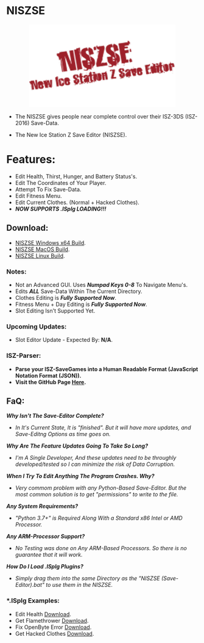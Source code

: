 # NISZSE

<p align="center">
    <img width="384" height="216" src="https://github.com/Cracko298/NISZSE/blob/main/saved_output.png" alt="NISZSE (New ISZ Save-Editor).">
</p>

- The NISZSE gives people near complete control over their ISZ-3DS (ISZ-2016) Save-Data.


- The New Ice Station Z Save Editor (NISZSE).

# Features:
- Edit Health, Thirst, Hunger, and Battery Status's.
- Edit The Coordinates of Your Player.
- Attempt To Fix Save-Data.
- Edit Fitness Menu.
- Edit Current Clothes. (Normal + Hacked Clothes).
- ***NOW SUPPORTS .ISplg LOADING!!!***

## Download:
- [NISZSE Windows x64 Build](https://github.com/Cracko298/NISZSE/blob/main/NISZSE%20(Windows).zip?raw=true).
- [NISZSE MacOS Build](https://github.com/Cracko298/NISZSE/blob/main/NISZSE%20(MacOS,%20Linux).zip?raw=true).
- [NISZSE Linux Build](https://github.com/Cracko298/NISZSE/blob/main/NISZSE%20(MacOS,%20Linux).zip?raw=true).

### Notes:
- Not an Advanced GUI. Uses ***Numpad Keys 0-8*** To Navigate Menu's.
- Edits ***ALL*** Save-Data Within The Current Directory.
- Clothes Editing is ***Fully Supported Now***.
- Fitness Menu + Day Editing is ***Fully Supported Now***.
- Slot Editing Isn't Supported Yet.

### Upcoming Updates:
- Slot Editor Update - Expected By: **N/A**.

### ISZ-Parser:
- **Parse your ISZ-SaveGames into a Human Readable Format (JavaScript Notation Format (JSON)).**
- **Visit the GitHub Page [Here](https://github.com/Cracko298/ISZ-Parser).**


## FaQ:
***Why Isn't The Save-Editor Complete?***

- *In It's Current State, It is "finished". But it will have more updates, and Save-Editng Options as time goes on.*

***Why Are The Feature Updates Going To Take So Long?***

- *I'm A Single Developer, And these updates need to be throughly developed/tested so I can minimize the risk of Data Corruption.*

***When I Try To Edit Anything The Program Crashes. Why?***

- *Very commom problem with any Python-Based Save-Editor. But the most common solution is to get "permissions" to write to the file.*

***Any System Requirements?***

- *"Python 3.7+" is Required Along With a Standard x86 Intel or AMD Processor.*

***Any ARM-Processor Support?***

- *No Testing was done on Any ARM-Based Processors. So there is no guarantee that it will work.*

***How Do I Load .ISplg Plugins?***

- *Simply drag them into the same Directory as the "NISZSE (Save-Editor).bat" to use them in the NISZSE.*

### *.ISplg Examples:
- Edit Health [Download](https://github.com/Cracko298/ISplg-Compiler/releases/download/v1.1/health.ISplg).
- Get Flamethrower [Download](https://github.com/Cracko298/ISplg-Compiler/releases/download/v1.1/flame.ISplg).
- Fix OpenByte Error [Download](https://github.com/Cracko298/ISplg-Compiler/releases/download/v1.1/error.ISplg).
- Get Hacked Clothes [Download](https://github.com/Cracko298/ISplg-Compiler/releases/download/v1.1/clothes.ISplg).

